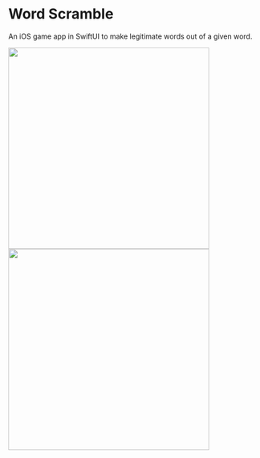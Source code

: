 # Word Scramble

An iOS game app in SwiftUI to make legitimate words out of a given word.  

<img src="https://github.com/igibliss00/Hacking-with-SwiftUI/blob/master/WordScramble/README_assets/1.png" width="400">

<img src="https://github.com/igibliss00/Hacking-with-SwiftUI/blob/master/WordScramble/README_assets/2.png" width="400">

